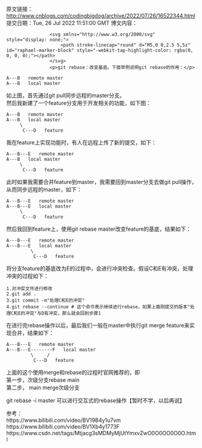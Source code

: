 原文链接：http://www.cnblogs.com/codingbigdog/archive/2022/07/26/16522344.html
提交日期：Tue, 26 Jul 2022 11:51:00 GMT
博文内容：

                    <svg xmlns="http://www.w3.org/2000/svg" style="display: none;">
                        <path stroke-linecap="round" d="M5,0 0,2.5 5,5z" id="raphael-marker-block" style="-webkit-tap-highlight-color: rgba(0, 0, 0, 0);"></path>
                    </svg>
                    <p>git rebase：改变基底。下面举例说明git rebase的作用：</p> 
<pre><code class="prism language-bash">A---B   remote master
A---B   <span class="token builtin class-name">local</span> master
</code></pre> 
<p>如上图，首先通过git pull同步远程的master分支。<br> 然后我新建了一个feature分支用于开发相关的功能，如下图：</p> 
<pre><code class="prism language-bash">A---B   remote master
A---B   <span class="token builtin class-name">local</span> master
	 <span class="token punctuation">\</span>
	  C---D   feature
</code></pre> 
<p>我在feature上实现功能时，有人在远程上传了新的提交，如下：</p> 
<pre><code class="prism language-bash">A---B---E   remote master
A---B   <span class="token builtin class-name">local</span> master
	 <span class="token punctuation">\</span>
	  C---D   feature
</code></pre> 
<p>此时如果我需要合并feature到master，我需要回到master分支去做git pull操作，从而同步远程的master，如下：</p> 
<pre><code class="prism language-bash">A---B---E   remote master
A---B---E   <span class="token builtin class-name">local</span> master
	 <span class="token punctuation">\</span>
	  C---D   feature
</code></pre> 
<p>然后我回到feature上，使用git rebase master改变feature的基底，结果如下：</p> 
<pre><code class="prism language-bash">A---B---E   remote master
A---B---E   <span class="token builtin class-name">local</span> master
		 <span class="token punctuation">\</span>
	 	  C---D   feature
</code></pre> 
<p>将分支feature的基底改为E的过程中，会进行冲突检查。假设C和E有冲突，处理冲突的过程如下：</p> 
<pre><code class="prism language-bash"><span class="token number">1</span>.对冲突文件进行修改
<span class="token number">2</span>.git <span class="token function">add</span> <span class="token builtin class-name">.</span>
<span class="token number">3</span>.git commit -m<span class="token string">"处理C和E的冲突"</span>
<span class="token number">4</span>.git rebase --continue <span class="token comment"># 这个命令表示继续进行rebase，如果上面刚提交的版本"处理C和E的冲突"与D有冲突，那么就会回到步骤1</span>
</code></pre> 
<p>在进行完rebase操作以后，最后我们一般在master中执行git merge feature来实现合并，结果如下：</p> 
<pre><code class="prism language-bash">A---B---E   remote master
A---B---E--------F   <span class="token builtin class-name">local</span> master
		 <span class="token punctuation">\</span>     /
	 	  C---D   feature
</code></pre> 
<p>上面的这个使用merge和rebase的过程时官网推荐的，即<br> 第一步，次级分支rebase main<br> 第二步， main merge次级分支</p> 
<p>git rebase -i master 可以进行交互式的rebase操作【暂时不学，以后再说】</p> 
<p>参考：<br> https://www.bilibili.com/video/BV19B4y1u7vm<br> https://www.bilibili.com/video/BV1Xb4y1773F<br> https://www.csdn.net/tags/Mtjacg3sMDMyMjUtYmxvZwO0O0OO0O0O.html</p>
                